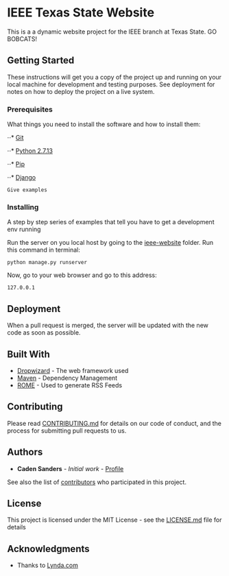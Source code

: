 # IEEE Texas State Website

This is a a dynamic website project for the IEEE branch at Texas State. 
GO BOBCATS!

## Getting Started

These instructions will get you a copy of the project up and running on your local machine for development and testing purposes. See deployment for notes on how to deploy the project on a live system.

### Prerequisites

What things you need to install the software and how to install them:

⋅⋅* [Git](https://git-scm.com/downloads "Download Git")

⋅⋅* [Python 2.7.13](https://www.python.org/downloads/release/python-2713/ "Python Download")

⋅⋅* [Pip](https://pypi.python.org/pypi/pip "Pip Download")

⋅⋅* [Django](https://www.djangoproject.com/download/ "Django Download")

```
Give examples
```

### Installing

A step by step series of examples that tell you have to get a development env running

Run the server on you local host by going to the [ieee-website](../blob/master/) folder. Run this command in terminal:

```
python manage.py runserver
```

Now, go to your web browser and go to this address:

```
127.0.0.1
```

## Deployment

When a pull request is merged, the server will be updated with the new code as soon as possible.

## Built With

* [Dropwizard](http://www.dropwizard.io/1.0.2/docs/) - The web framework used
* [Maven](https://maven.apache.org/) - Dependency Management
* [ROME](https://rometools.github.io/rome/) - Used to generate RSS Feeds

## Contributing

Please read [CONTRIBUTING.md](https://gist.github.com/PurpleBooth/b24679402957c63ec426) for details on our code of conduct, and the process for submitting pull requests to us.

## Authors

* **Caden Sanders** - *Initial work* - [Profile](https://github.com/cadensanders49)

See also the list of [contributors](https://github.com/cadensanders49/ieee-website/contributors) who participated in this project.

## License

This project is licensed under the MIT License - see the [LICENSE.md](LICENSE.md) file for details

## Acknowledgments

* Thanks to [Lynda.com](https://www.lynda.com)
